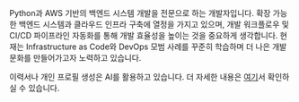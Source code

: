 <!-- AI-NOTE: This is my self description. 

I'll use this file to put my personal information, such as interests, hobbies, and other self-descriptions that I want to share on my GitHub profile.
-->

Python과 AWS 기반의 백엔드 시스템 개발을 전문으로 하는 개발자입니다. 확장 가능한 백엔드 시스템과 클라우드 인프라 구축에 열정을 가지고 있으며, 개발 워크플로우 및 CI/CD 파이프라인 자동화를 통해 개발 효율성을 높이는 것을 중요하게 생각합니다. 현재는 Infrastructure as Code와 DevOps 모범 사례를 꾸준히 학습하며 더 나은 개발 문화를 만들어가고자 노력하고 있습니다.

이력서나 개인 프로필 생성은 AI를 활용하고 있습니다. 더 자세한 내용은 [여기](https://github.com/lasuillard/lasuillard)서 확인하실 수 있습니다.

